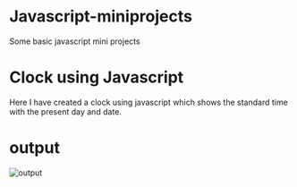# Javascript-miniprojects
Some basic javascript mini projects

# Clock using Javascript
Here I have created a clock using javascript which shows the standard time with the present day and date.

# output
![output](https://user-images.githubusercontent.com/62538088/105451771-1bc12700-5ca3-11eb-8d8a-9dd111ffc23f.png)
